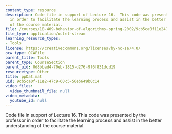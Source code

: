 ```yaml
---
content_type: resource
description: Code file in support of Lecture 16.  This code was presented by the professor
  in order to facilitate the learning process and assist in the better understanding
  of the course material.
file: /courses/18-409-behavior-of-algorithms-spring-2002/9cb5ca0f11e247c960c556eb649b0c14_ppDat.mat
file_type: application/octet-stream
learning_resource_types:
- Tools
license: https://creativecommons.org/licenses/by-nc-sa/4.0/
ocw_type: OCWFile
parent_title: Tools
parent_type: CourseSection
parent_uid: 0d8bbad4-70eb-1815-d276-9f6f831dcd19
resourcetype: Other
title: ppDat.mat
uid: 9cb5ca0f-11e2-47c9-60c5-56eb649b0c14
video_files:
  video_thumbnail_file: null
video_metadata:
  youtube_id: null
---
```

Code file in support of Lecture 16.  This code was presented by the professor in order to facilitate the learning process and assist in the better understanding of the course material.